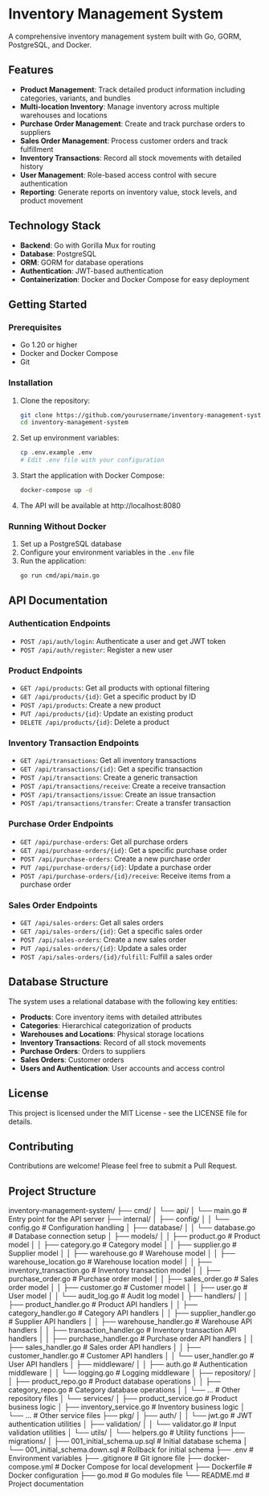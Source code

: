 # Inventory Management System

A comprehensive inventory management system built with Go, GORM, PostgreSQL, and Docker.

## Features

- **Product Management**: Track detailed product information including categories, variants, and bundles
- **Multi-location Inventory**: Manage inventory across multiple warehouses and locations
- **Purchase Order Management**: Create and track purchase orders to suppliers
- **Sales Order Management**: Process customer orders and track fulfillment
- **Inventory Transactions**: Record all stock movements with detailed history
- **User Management**: Role-based access control with secure authentication
- **Reporting**: Generate reports on inventory value, stock levels, and product movement

## Technology Stack

- **Backend**: Go with Gorilla Mux for routing
- **Database**: PostgreSQL
- **ORM**: GORM for database operations
- **Authentication**: JWT-based authentication
- **Containerization**: Docker and Docker Compose for easy deployment

## Getting Started

### Prerequisites

- Go 1.20 or higher
- Docker and Docker Compose
- Git

### Installation

1. Clone the repository:
   ```bash
   git clone https://github.com/yourusername/inventory-management-system.git
   cd inventory-management-system
   ```

2. Set up environment variables:
   ```bash
   cp .env.example .env
   # Edit .env file with your configuration
   ```

3. Start the application with Docker Compose:
   ```bash
   docker-compose up -d
   ```

4. The API will be available at http://localhost:8080

### Running Without Docker

1. Set up a PostgreSQL database
2. Configure your environment variables in the `.env` file
3. Run the application:
   ```bash
   go run cmd/api/main.go
   ```

## API Documentation

### Authentication Endpoints

- `POST /api/auth/login`: Authenticate a user and get JWT token
- `POST /api/auth/register`: Register a new user

### Product Endpoints

- `GET /api/products`: Get all products with optional filtering
- `GET /api/products/{id}`: Get a specific product by ID
- `POST /api/products`: Create a new product
- `PUT /api/products/{id}`: Update an existing product
- `DELETE /api/products/{id}`: Delete a product

### Inventory Transaction Endpoints

- `GET /api/transactions`: Get all inventory transactions
- `GET /api/transactions/{id}`: Get a specific transaction
- `POST /api/transactions`: Create a generic transaction
- `POST /api/transactions/receive`: Create a receive transaction
- `POST /api/transactions/issue`: Create an issue transaction
- `POST /api/transactions/transfer`: Create a transfer transaction

### Purchase Order Endpoints

- `GET /api/purchase-orders`: Get all purchase orders
- `GET /api/purchase-orders/{id}`: Get a specific purchase order
- `POST /api/purchase-orders`: Create a new purchase order
- `PUT /api/purchase-orders/{id}`: Update a purchase order
- `POST /api/purchase-orders/{id}/receive`: Receive items from a purchase order

### Sales Order Endpoints

- `GET /api/sales-orders`: Get all sales orders
- `GET /api/sales-orders/{id}`: Get a specific sales order
- `POST /api/sales-orders`: Create a new sales order
- `PUT /api/sales-orders/{id}`: Update a sales order
- `POST /api/sales-orders/{id}/fulfill`: Fulfill a sales order

## Database Structure

The system uses a relational database with the following key entities:

- **Products**: Core inventory items with detailed attributes
- **Categories**: Hierarchical categorization of products
- **Warehouses and Locations**: Physical storage locations
- **Inventory Transactions**: Record of all stock movements
- **Purchase Orders**: Orders to suppliers
- **Sales Orders**: Customer orders
- **Users and Authentication**: User accounts and access control

## License

This project is licensed under the MIT License - see the LICENSE file for details.

## Contributing

Contributions are welcome! Please feel free to submit a Pull Request.

## Project Structure

inventory-management-system/
├── cmd/
│   └── api/
│       └── main.go              # Entry point for the API server
├── internal/
│   ├── config/
│   │   └── config.go            # Configuration handling
│   ├── database/
│   │   └── database.go          # Database connection setup
│   ├── models/
│   │   ├── product.go           # Product model
│   │   ├── category.go          # Category model
│   │   ├── supplier.go          # Supplier model
│   │   ├── warehouse.go         # Warehouse model
│   │   ├── warehouse_location.go # Warehouse location model
│   │   ├── inventory_transaction.go # Inventory transaction model
│   │   ├── purchase_order.go    # Purchase order model
│   │   ├── sales_order.go       # Sales order model
│   │   ├── customer.go          # Customer model
│   │   ├── user.go              # User model
│   │   └── audit_log.go         # Audit log model
│   ├── handlers/
│   │   ├── product_handler.go   # Product API handlers
│   │   ├── category_handler.go  # Category API handlers
│   │   ├── supplier_handler.go  # Supplier API handlers
│   │   ├── warehouse_handler.go # Warehouse API handlers
│   │   ├── transaction_handler.go # Inventory transaction API handlers
│   │   ├── purchase_handler.go  # Purchase order API handlers
│   │   ├── sales_handler.go     # Sales order API handlers
│   │   ├── customer_handler.go  # Customer API handlers
│   │   └── user_handler.go      # User API handlers
│   ├── middleware/
│   │   ├── auth.go              # Authentication middleware
│   │   └── logging.go           # Logging middleware
│   ├── repository/
│   │   ├── product_repo.go      # Product database operations
│   │   ├── category_repo.go     # Category database operations
│   │   └── ...                  # Other repository files
│   └── services/
│       ├── product_service.go   # Product business logic
│       ├── inventory_service.go # Inventory business logic
│       └── ...                  # Other service files
├── pkg/
│   ├── auth/
│   │   └── jwt.go               # JWT authentication utilities
│   ├── validation/
│   │   └── validator.go         # Input validation utilities
│   └── utils/
│       └── helpers.go           # Utility functions
├── migrations/
│   ├── 001_initial_schema.up.sql # Initial database schema
│   └── 001_initial_schema.down.sql # Rollback for initial schema
├── .env                         # Environment variables
├── .gitignore                   # Git ignore file
├── docker-compose.yml           # Docker Compose for local development
├── Dockerfile                   # Docker configuration
├── go.mod                       # Go modules file
└── README.md                    # Project documentation